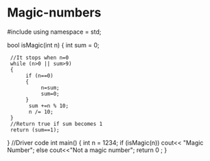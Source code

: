 # Magic-numbers
#include<iostream>
using namespace = std;

bool isMagic(int n)
{
     int sum = 0;

     //It stops when n=0
     while (n>0 || sum>9)
     {
          if (n==0)
          {
               n=sum;
               sum=0;
          }
           sum +=n % 10;
           n /= 10;
     }
     //Return true if sum becomes 1
     return (sum==1);
}
//Driver code
int main()
{
    int n = 1234;
    if (isMagic(n))
         cout<< "Magic Number";
    else 
         cout<<"Not a magic number";
    return 0 ;
}

